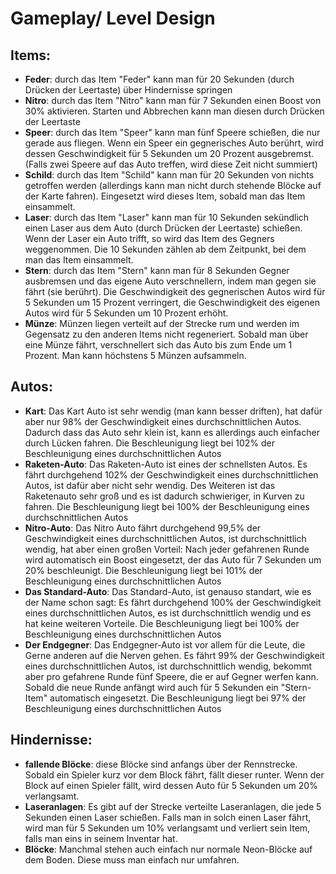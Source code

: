 # Gameplay/ Level Design
## Items:
- **Feder**: durch das Item "Feder" kann man für 20 Sekunden (durch Drücken der Leertaste) über Hindernisse springen
- **Nitro**: durch das Item "Nitro" kann man für 7 Sekunden einen Boost von 30% aktivieren. Starten und Abbrechen kann man diesen durch Drücken der Leertaste
- **Speer**: durch das Item "Speer" kann man fünf Speere schießen, die nur gerade aus fliegen. Wenn ein Speer ein gegnerisches Auto berührt, wird dessen Geschwindigkeit für 5 Sekunden um 20 Prozent ausgebremst. (Falls zwei Speere auf das Auto treffen, wird diese Zeit nicht summiert)
- **Schild**: durch das Item "Schild" kann man für 20 Sekunden von nichts getroffen werden (allerdings kann man nicht durch stehende Blöcke auf der Karte fahren). Eingesetzt wird dieses Item, sobald man das Item einsammelt.
- **Laser**: durch das Item "Laser" kann man für 10 Sekunden sekündlich einen Laser aus dem Auto (durch Drücken der Leertaste) schießen. Wenn der Laser ein Auto trifft, so wird das Item des Gegners weggenommen. Die 10 Sekunden zählen ab dem Zeitpunkt, bei dem man das Item einsammelt.
- **Stern**: durch das Item "Stern" kann man für 8 Sekunden Gegner ausbremsen und das eigene Auto verschnellern, indem man gegen sie fährt (sie berührt). Die Geschwindigkeit des gegnerischen Autos wird für 5 Sekunden um 15 Prozent verringert, die Geschwindigkeit des eigenen Autos wird für 5 Sekunden um 10 Prozent erhöht.
- **Münze**: Münzen liegen verteilt auf der Strecke rum und werden im Gegensatz zu den anderen Items nicht regeneriert. Sobald man über eine Münze fährt, verschnellert sich das Auto bis zum Ende um 1 Prozent. Man kann höchstens 5 Münzen aufsammeln.

## Autos:
- **Kart**: Das Kart Auto ist sehr wendig (man kann besser driften), hat dafür aber nur 98% der Geschwindigkeit eines durchschnittlichen Autos. Dadurch dass das Auto sehr klein ist, kann es allerdings auch einfacher durch Lücken fahren. Die Beschleunigung liegt bei 102% der Beschleunigung eines durchschnittlichen Autos
- **Raketen-Auto**: Das Raketen-Auto ist eines der schnellsten Autos. Es fährt durchgehend 102% der Geschwindigkeit eines durchschnittlichen Autos, ist dafür aber nicht sehr wendig. Des Weiteren ist das Raketenauto sehr groß und es ist dadurch schwieriger, in Kurven zu fahren.  Die Beschleunigung liegt bei 100% der Beschleunigung eines durchschnittlichen Autos
- **Nitro-Auto**: Das Nitro Auto fährt durchgehend 99,5% der Geschwindigkeit eines durchschnittlichen Autos, ist durchschnittlich wendig, hat aber einen großen Vorteil: Nach jeder gefahrenen Runde wird automatisch ein Boost eingesetzt, der das Auto für 7 Sekunden um 20% beschleunigt.  Die Beschleunigung liegt bei 101% der Beschleunigung eines durchschnittlichen Autos
- **Das Standard-Auto**: Das Standard-Auto, ist genauso standart, wie es der Name schon sagt: Es fährt durchgehend 100% der Geschwindigkeit eines durchschnittlichen Autos, es ist durchschnittlich wendig und es hat keine weiteren Vorteile. Die Beschleunigung liegt bei 100%  der Beschleunigung eines durchschnittlichen Autos
- **Der Endgegner**: Das Endgegner-Auto ist vor allem für die Leute, die Gerne anderen auf die Nerven gehen. Es fährt 99% der Geschwindigkeit eines durchschnittlichen Autos, ist durchschnittlich wendig, bekommt aber pro gefahrene Runde fünf Speere, die er auf Gegner werfen kann. Sobald die neue Runde anfängt wird auch für 5 Sekunden ein "Stern-Item" automatisch eingesetzt. Die Beschleunigung liegt bei 97%  der Beschleunigung eines durchschnittlichen Autos

## Hindernisse:
- **fallende Blöcke**: diese Blöcke sind anfangs über der Rennstrecke. Sobald ein Spieler kurz vor dem Block fährt, fällt dieser runter. Wenn der Block auf einen Spieler fällt, wird dessen Auto für 5 Sekunden um 20% verlangsamt.
- **Laseranlagen**: Es gibt auf der Strecke verteilte Laseranlagen, die jede 5 Sekunden einen Laser schießen. Falls man in solch einen Laser fährt, wird man für 5 Sekunden um 10% verlangsamt und verliert sein Item, falls man eins in seinem Inventar hat.
- **Blöcke**: Manchmal stehen auch einfach nur normale Neon-Blöcke auf dem Boden. Diese muss man einfach nur umfahren.